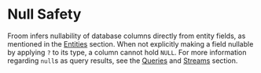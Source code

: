 # Null Safety

Froom infers nullability of database columns directly from entity fields, as mentioned in the [Entities](entities.md) section.
When not explicitly making a field nullable by applying `?` to its type, a column cannot hold `NULL`.
For more information regarding `null`s as query results, see the [Queries](daos.md#queries) and [Streams](daos.md#streams) section. 
